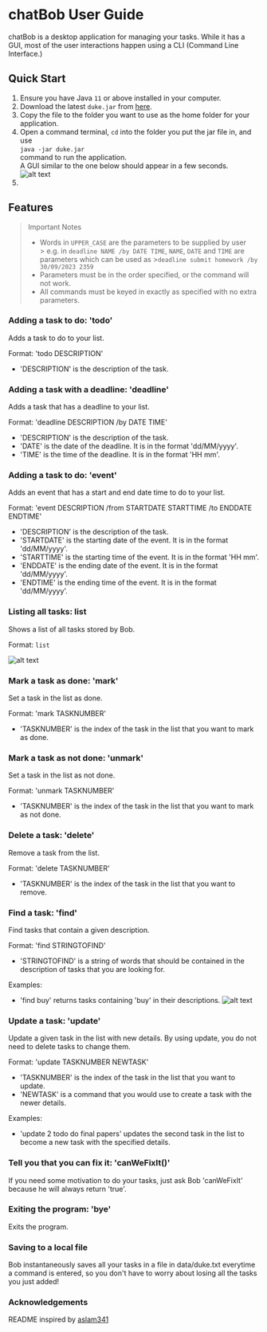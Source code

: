 # chatBob User Guide
chatBob is a desktop application for managing your tasks. While it has a GUI, most of the user interactions happen using
a CLI (Command Line Interface.)

## Quick Start

1. Ensure you have Java `11` or above installed in your computer.
2. Download the latest `duke.jar` from [here](https://github.com/rayyan35p/ip/releases).
3. Copy the file to the folder you want to use as the home folder for your application.
4. Open a command terminal, `cd` into the folder you put the jar file in, and use    
   `java -jar duke.jar`     
   command to run the application.    
   A GUI similar to the one below should appear in a few seconds.    
   ![alt text](Ui.png)
5. 
## Features 

> Important Notes
> + Words in `UPPER_CASE` are the parameters to be supplied by user  
    > e.g. in `deadline NAME /by DATE TIME`, `NAME`, `DATE` and `TIME` are parameters which can be used as
    >`deadline submit homework /by 30/09/2023 2359`
> + Parameters must be in the order specified, or the command will not work.
> + All commands must be keyed in exactly as specified with no extra parameters.

### Adding a task to do: 'todo'

Adds a task to do to your list.

Format: 'todo DESCRIPTION'
+ 'DESCRIPTION' is the description of the task.

### Adding a task with a deadline: 'deadline'

Adds a task that has a deadline to your list.

Format: 'deadline DESCRIPTION /by DATE TIME'
+ 'DESCRIPTION' is the description of the task.
+ 'DATE' is the date of the deadline. It is in the format 'dd/MM/yyyy'.
+ 'TIME' is the time of the deadline. It is in the format 'HH mm'.

### Adding a task to do: 'event'

Adds an event that has a start and end date time to do to your list.

Format: 'event DESCRIPTION /from STARTDATE STARTTIME /to ENDDATE ENDTIME'
+ 'DESCRIPTION' is the description of the task.
+ 'STARTDATE' is the starting date of the event. It is in the format 'dd/MM/yyyy'.
+ 'STARTTIME' is the starting time of the event. It is in the format 'HH mm'.
+ 'ENDDATE' is the ending date of the event. It is in the format 'dd/MM/yyyy'.
+ 'ENDTIME' is the ending time of the event. It is in the format 'dd/MM/yyyy'.

### Listing all tasks: list

Shows a list of all tasks stored by Bob.

Format: `list`

![alt text](list.png)

### Mark a task as done: 'mark'

Set a task in the list as done.

Format: 'mark TASKNUMBER'
+ 'TASKNUMBER' is the index of the task in the list that you want to mark as done.

### Mark a task as not done: 'unmark'

Set a task in the list as not done.

Format: 'unmark TASKNUMBER'
+ 'TASKNUMBER' is the index of the task in the list that you want to mark as not done.

### Delete a task: 'delete'

Remove a task from the list.

Format: 'delete TASKNUMBER'
+ 'TASKNUMBER' is the index of the task in the list that you want to remove.

### Find a task: 'find'

Find tasks that contain a given description.

Format: 'find STRINGTOFIND'
+ 'STRINGTOFIND' is a string of words that should be contained in the description of tasks that you are looking for.

Examples:
+ 'find buy' returns tasks containing 'buy' in their descriptions.
  ![alt text](find.png)

### Update a task: 'update'

Update a given task in the list with new details. By using update, you do not need to delete tasks to change them.

Format: 'update TASKNUMBER NEWTASK'
+ 'TASKNUMBER' is the index of the task in the list that you want to update.
+ 'NEWTASK' is a command that you would use to create a task with the newer details.

Examples:
+ 'update 2 todo do final papers' updates the second task in the list to become a new task with the specified details.

### Tell you that you can fix it: 'canWeFixIt()'

If you need some motivation to do your tasks, just ask Bob 'canWeFixIt' because he will always return 'true'.

### Exiting the program: 'bye'

Exits the program.

### Saving to a local file

Bob instantaneously saves all your tasks in a file in data/duke.txt everytime a command is entered, so you don't 
have to worry about losing all the tasks you just added!

### Acknowledgements

README inspired by [aslam341](https://github.com/aslam341/ip/tree/master/docs)
